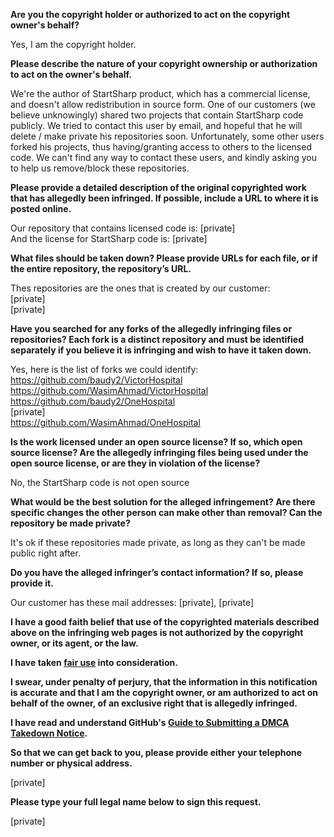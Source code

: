 **Are you the copyright holder or authorized to act on the copyright owner's behalf?**

Yes, I am the copyright holder.

**Please describe the nature of your copyright ownership or authorization to act on the owner's behalf.**

We're the author of StartSharp product, which has a commercial license, and doesn't allow redistribution in source form. One of our customers (we believe unknowingly) shared two projects that contain StartSharp code publicly. We tried to contact this user by email, and hopeful that he will delete / make private his repositories soon. Unfortunately, some other users forked his projects, thus having/granting access to others to the licensed code. We can't find any way to contact these users, and kindly asking you to help us remove/block these repositories.

**Please provide a detailed description of the original copyrighted work that has allegedly been infringed. If possible, include a URL to where it is posted online.**

Our repository that contains licensed code is:
[private]  
And the license for StartSharp code is:
[private]  

**What files should be taken down? Please provide URLs for each file, or if the entire repository, the repository’s URL.**

Thes repositories are the ones that is created by our customer:  
[private]    
[private]  

**Have you searched for any forks of the allegedly infringing files or repositories? Each fork is a distinct repository and must be identified separately if you believe it is infringing and wish to have it taken down.**

Yes, here is the list of forks we could identify:  
https://github.com/baudy2/VictorHospital  
https://github.com/WasimAhmad/VictorHospital  
https://github.com/baudy2/OneHospital  
[private]    
https://github.com/WasimAhmad/OneHospital  

**Is the work licensed under an open source license? If so, which open source license? Are the allegedly infringing files being used under the open source license, or are they in violation of the license?**

No, the StartSharp code is not open source

**What would be the best solution for the alleged infringement? Are there specific changes the other person can make other than removal? Can the repository be made private?**

It's ok if these repositories made private, as long as they can't be made public right after.

**Do you have the alleged infringer’s contact information? If so, please provide it.**

Our customer has these mail addresses: [private], [private]  

**I have a good faith belief that use of the copyrighted materials described above on the infringing web pages is not authorized by the copyright owner, or its agent, or the law.**

**I have taken <a href="https://www.lumendatabase.org/topics/22">fair use</a> into consideration.**

**I swear, under penalty of perjury, that the information in this notification is accurate and that I am the copyright owner, or am authorized to act on behalf of the owner, of an exclusive right that is allegedly infringed.**

**I have read and understand GitHub's <a href="https://help.github.com/articles/guide-to-submitting-a-dmca-takedown-notice/">Guide to Submitting a DMCA Takedown Notice</a>.**

**So that we can get back to you, please provide either your telephone number or physical address.**

[private]  

**Please type your full legal name below to sign this request.**

[private]  
